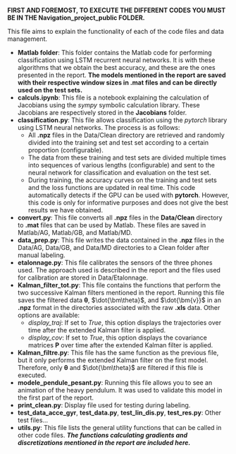 **FIRST AND FOREMOST, TO EXECUTE THE DIFFERENT CODES YOU MUST BE IN THE Navigation_project_public FOLDER.**

This file aims to explain the functionality of each of the code files and data management.
- **Matlab folder**: This folder contains the Matlab code for performing classification using LSTM recurrent neural networks. It is with these algorithms that we obtain the best accuracy, and these are the ones presented in the report. **The models mentioned in the report are saved with their respective window sizes in .mat files and can be directly used on the test sets.**
- **calculs.ipynb**: This file is a notebook explaining the calculation of Jacobians using the *sympy* symbolic calculation library. These Jacobians are respectively stored in the **Jacobians** folder.
- **classification.py**: This file allows classification using the *pytorch* library using LSTM neural networks. The process is as follows:
    - All **.npz** files in the Data/Clean directory are retrieved and randomly divided into the training set and test set according to a certain proportion (configurable).
    - The data from these training and test sets are divided multiple times into sequences of various lengths (configurable) and sent to the neural network for classification and evaluation on the test set. 
    - During training, the accuracy curves on the training and test sets and the loss functions are updated in real time. This code automatically detects if the GPU can be used with **pytorch**. However, this code is only for informative purposes and does not give the best results we have obtained.
- **convert.py**: This file converts all **.npz** files in the **Data/Clean** directory to **.mat** files that can be used by Matlab. These files are saved in Matlab/AG, Matlab/GB, and Matlab/MD.
- **data_prep.py**: This file writes the data contained in the **.npz** files in the Data/AG, Data/GB, and Data/MD directories to a Clean folder after manual labeling.
- **etalonnage.py**: This file calibrates the sensors of the three phones used. The approach used is described in the report and the files used for calibration are stored in Data/Etalonnage.
- **Kalman_filter_tot.py**: This file contains the functions that perform the two successive Kalman filters mentioned in the report. Running this file saves the filtered data $\bm\theta$, $\dot{\bm\theta}$, and $\dot{\bm{v}}$ in an **.npz** format in the directories associated with the raw **.xls** data. Other options are available:
    - *display_traj*: If set to *True*, this option displays the trajectories over time after the extended Kalman filter is applied.
    - *display_cov*: If set to *True*, this option displays the covariance matrices $\bm P$ over time after the extended Kalman filter is applied.
- **Kalman_filtre.py**: This file has the same function as the previous file, but it only performs the extended Kalman filter on the first model. Therefore, only $\bm\theta$ and $\dot{\bm\theta}$ are filtered if this file is executed.
- **modele_pendule_pesant.py**: Running this file allows you to see an animation of the heavy pendulum. It was used to validate this model in the first part of the report.
- **print_clean.py**: Display file used for testing during labeling.
- **test_data_acce_gyr**, **test_data.py**, **test_lin_dis.py**, **test_res.py**: Other test files...
- **utils.py**: This file lists the general utility functions that can be called in other code files. ***The functions calculating gradients and discretizations mentioned in the report are included here.***
